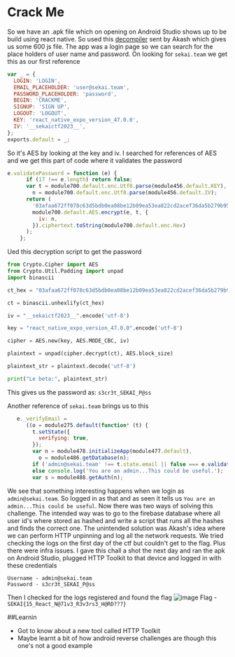 # Crack Me
So we have an .apk file which on opening on Android Studio shows up to be build using react native. So used this [decompiler](https://www.npmjs.com/package/react-native-decompiler) sent by Akash which gives us some 600 js file. The app was a login page so we can search for the place holders of user name and password. On looking for `sekai.team` we get this as our first reference 
```js
var _ = {
  LOGIN: 'LOGIN',
  EMAIL_PLACEHOLDER: 'user@sekai.team',
  PASSWORD_PLACEHOLDER: 'password',
  BEGIN: 'CRACKME',
  SIGNUP: 'SIGN UP',
  LOGOUT: 'LOGOUT',
  KEY: 'react_native_expo_version_47.0.0',
  IV: '__sekaictf2023__',
};
exports.default = _;
```

So it's AES by looking at the key and iv. I searched for references of AES and we get this part of code where it validates the password
```js
e.validatePassword = function (e) {
      if (17 !== e.length) return false;
      var t = module700.default.enc.Utf8.parse(module456.default.KEY),
        n = module700.default.enc.Utf8.parse(module456.default.IV);
      return (
        '03afaa672ff078c63d5bdb0ea08be12b09ea53ea822cd2acef36da5b279b9524' ===
        module700.default.AES.encrypt(e, t, {
          iv: n,
        }).ciphertext.toString(module700.default.enc.Hex)
      );
    };
```

Ued this decryption script to get the password 
```python
from Crypto.Cipher import AES
from Crypto.Util.Padding import unpad
import binascii

ct_hex = "03afaa672ff078c63d5bdb0ea08be12b09ea53ea822cd2acef36da5b279b9524"

ct = binascii.unhexlify(ct_hex)

iv = "__sekaictf2023__".encode('utf-8')

key = "react_native_expo_version_47.0.0".encode('utf-8')

cipher = AES.new(key, AES.MODE_CBC, iv)

plaintext = unpad(cipher.decrypt(ct), AES.block_size)

plaintext_str = plaintext.decode('utf-8')

print("Le beta:", plaintext_str)
```
This gives us the password as: `s3cr3t_SEKAI_P@ss`

Another reference of `sekai.team` brings us to this 
```js
   e._verifyEmail =
      ((o = module275.default(function* (t) {
        t.setState({
          verifying: true,
        });
        var n = module478.initializeApp(module477.default),
          o = module486.getDatabase(n);
        if ('admin@sekai.team' !== t.state.email || false === e.validatePassword(t.state.password)) console.log('Not an admin account.');
        else console.log('You are an admin...This could be useful.');
        var s = module488.getAuth(n);
```
We see that something interesting happens when we login as `admin@sekai.team`. So logged in as that and as seen it tells us `You are an admin...This could be useful`.
Now there was two ways of solving this challenge. The intended way was to go to the firebase database where all user id's where stored as hashed and write a script that runs all the hashes and finds the correct one. The unintended solution was Akash's idea where we can perform HTTP unpinning and log all the network requests. We tried checking the logs on the first day of the ctf but couldn't get to the flag. Plus there were infra issues.
I gave this chall a shot the next day and ran the apk on Android Studio, plugged HTTP Toolkit to that device and logged in with these credentials
```
Username - admin@sekai.team
Password - s3cr3t_SEKAI_P@ss
```

Then I checked for the logs registered and found the flag 
![image](https://github.com/user-attachments/assets/68da2ee5-0804-4437-b854-a7296a1bffe7)
Flag - `SEKAI{15_React_N@71v3_R3v3rs3_H@RD???}`

##Learnin
- Got to know about a new tool called HTTP Toolkit
- Maybe learnt a bit of how android reverse challenges are though this one's not a good example
